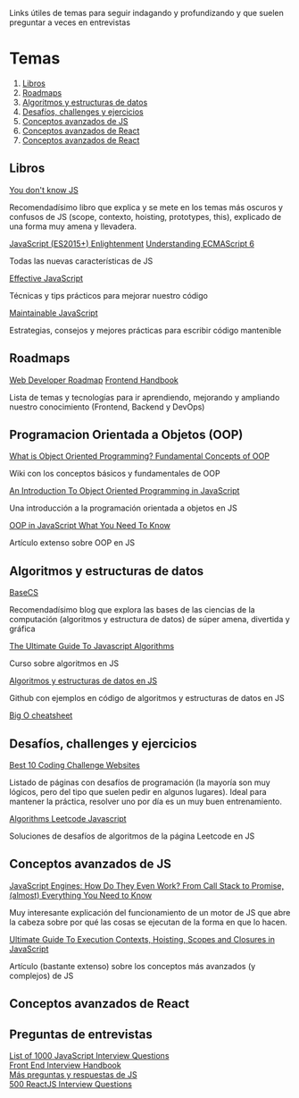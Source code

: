 Links útiles de temas para seguir indagando y profundizando y que suelen preguntar a veces en entrevistas

# Temas
1. [Libros](#libros)
2. [Roadmaps](#roadmaps)
3. [Algoritmos y estructuras de datos](#algoritmos-y-estructuras-de-datos)
4. [Desafíos, challenges y ejercicios](#desafíos-challenges-y-ejercicios)
5. [Conceptos avanzados de JS](#conceptos-avanzados-de-JS)
6. [Conceptos avanzados de React](#conceptos-avanzados-de-react)
7. [Conceptos avanzados de React](#preguntas-de-entrevistas)

## Libros

[You don't know JS](https://github.com/getify/You-Dont-Know-JS)

Recomendadísimo libro que explica y se mete en los temas más oscuros y confusos de JS (scope, contexto, hoisting, prototypes, this), explicado de una forma muy amena y llevadera. 

[JavaScript (ES2015+) Enlightenment](https://frontendmasters.com/books/javascript-enlightenment/#7.4)
[Understanding ECMAScript 6](http://www.r-5.org/files/books/computers/languages/escss/fp/Nicholas_C_Zakas-Understanding_ECMAScript_6-EN.pdf)

Todas las nuevas características de JS

[Effective JavaScript](http://ptgmedia.pearsoncmg.com/images/9780321812186/samplepages/0321812182.pdf)

Técnicas y tips prácticos para mejorar nuestro código

[Maintainable JavaScript](http://www.r-5.org/files/books/computers/languages/escss/style/Nicholas_C_Zakas-Maintainable_JavaScript-EN.pdf)

Estrategias, consejos y mejores prácticas para escribir código mantenible


## Roadmaps

[Web Developer Roadmap](https://github.com/kamranahmedse/developer-roadmap)
[Frontend Handbook](https://frontendmasters.com/books/front-end-handbook/2019/#6.27)

Lista de temas y tecnologías para ir aprendiendo, mejorando y ampliando nuestro conocimiento (Frontend, Backend y DevOps)

## Programacion Orientada a Objetos (OOP)

[What is Object Oriented Programming? Fundamental Concepts of OOP](http://developer-interview.com/p/oop-ood/what-is-object-oriented-programming-fundamental-concepts-of-oop-6)

Wiki con los conceptos básicos y fundamentales de OOP

[An Introduction To Object Oriented Programming in JavaScript](https://www.freecodecamp.org/news/an-introduction-to-object-oriented-programming-in-javascript-8900124e316a/)

Una introducción a la programación orientada a objetos en JS

[OOP in JavaScript What You Need To Know](https://javascriptissexy.com/oop-in-javascript-what-you-need-to-know/)

Artículo extenso sobre OOP en JS

## Algoritmos y estructuras de datos

[BaseCS](https://medium.com/basecs)

Recomendadísimo blog que explora las bases de las ciencias de la computación (algoritmos y estructura de datos) de súper amena, divertida y gráfica

[The Ultimate Guide To Javascript Algorithms](https://scotch.io/courses/the-ultimate-guide-to-javascript-algorithms)

Curso sobre algoritmos en JS

[Algoritmos y estructuras de datos en JS](https://github.com/trekhleb/javascript-algorithms)

Github con ejemplos en código de algoritmos y estructuras de datos en JS

[Big O cheatsheet](https://www.bigocheatsheet.com/)

## Desafíos, challenges y ejercicios

[Best 10 Coding Challenge Websites](https://medium.com/coderbyte/the-10-best-coding-challenge-websites-for-2018-12b57645b654)

Listado de páginas con desafíos de programación (la mayoría son muy lógicos, pero del tipo que suelen pedir en algunos lugares). Ideal para mantener la práctica, resolver uno por día es un muy buen entrenamiento.

[Algorithms Leetcode Javascript](https://github.com/ignacio-chiazzo/Algorithms-Leetcode-Javascript)

Soluciones de desafíos de algoritmos de la página Leetcode en JS

## Conceptos avanzados de JS

[JavaScript Engines: How Do They Even Work? From Call Stack to Promise, (almost) Everything You Need to Know](https://www.valentinog.com/blog/engines/?utm_source=mybridge&utm_medium=blog&utm_campaign=read_more)

Muy interesante explicación del funcionamiento de un motor de JS que abre la cabeza sobre por qué las cosas se ejecutan de la forma en que lo hacen.

[Ultimate Guide To Execution Contexts, Hoisting, Scopes and Closures in JavaScript](https://tylermcginnis.com/ultimate-guide-to-execution-contexts-hoisting-scopes-and-closures-in-javascript/)

Artículo (bastante extenso) sobre los conceptos más avanzados (y complejos) de JS

## Conceptos avanzados de React


## Preguntas de entrevistas

[List of 1000 JavaScript Interview Questions](https://github.com/sudheerj/javascript-interview-questions)<br/>
[Front End Interview Handbook](https://github.com/yangshun/front-end-interview-handbook/blob/master/questions/javascript-questions.md)<br/>
[Más preguntas y respuestas de JS](https://github.com/lydiahallie/javascript-questions/blob/master/es-ES/README-ES.md)<br/>
[500 ReactJS Interview Questions](https://github.com/sudheerj/reactjs-interview-questions)<br/>



